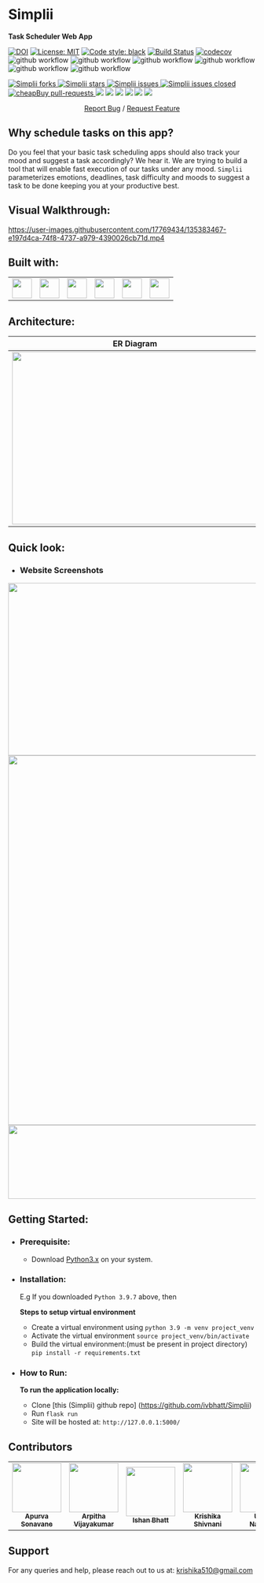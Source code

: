 # Simplii
**Task Scheduler Web App**

[![DOI](https://zenodo.org/badge/404911045.svg)](https://zenodo.org/badge/latestdoi/404911045)
[![License: MIT](https://img.shields.io/badge/License-MIT-yellow.svg)](https://opensource.org/licenses/MIT)
[![Code style: black](https://img.shields.io/badge/code%20style-black-000000.svg)](https://github.com/psf/black)
[![Build Status](https://app.travis-ci.com/UnnatiPrema/Simplii.svg?branch=main)](https://app.travis-ci.com/UnnatiPrema/Simplii)
[![codecov](https://codecov.io/gh/deekay2310/Simplii/branch/main/graph/badge.svg?token=9ZXVRIPHLO)](https://codecov.io/gh/deekay2310/Simplii)
![github workflow](https://github.com/deekay2310/Simplii/actions/workflows/unit_test.yml/badge.svg)
![github workflow](https://github.com/deekay2310/Simplii/actions/workflows/style_checker.yml/badge.svg)
![github workflow](https://github.com/deekay2310/Simplii/actions/workflows/syntax_checker.yml/badge.svg)
![github workflow](https://github.com/deekay2310/Simplii/actions/workflows/python-app.yml/badge.svg)
![github workflow](https://github.com/deekay2310/Simplii/actions/workflows/code_cov.yml/badge.svg)
![github workflow](https://github.com/deekay2310/Simplii/actions/workflows/close_as_a_feature.yml/badge.svg)
<!--Badges-->
<a href="https://github.com/deekay2310/Simplii/fork" target="blank">
<img src="https://img.shields.io/github/forks/deekay2310/Simplii?style=flat-square" alt="Simplii forks"/>
</a>
<a href="https://github.com/deekay2310/Simplii/stargazers" target="blank">
<img src="https://img.shields.io/github/stars/deekay2310/Simplii?style=flat-square" alt="Simplii stars"/>
</a>
<a href="https://github.com/deekay2310/Simplii/issues" target="blank">
<img src="https://img.shields.io/github/issues/deekay2310/Simplii?style=flat-square" alt="Simplii issues"/>
</a>
<a href="https://github.com/deekay2310/Simplii/issues" target="blank">
<img src="https://img.shields.io/github/issues-closed/deekay2310/Simplii" alt="Simplii issues closed"/>
</a>
<a href="https://github.com/deekay2310/Simplii/pulls" target="blank">
<img src="https://img.shields.io/github/issues-pr/deekay2310/Simplii?style=flat-square" alt="cheapBuy pull-requests"/>
</a>
<a href="https://github.com/deekay2310/Simplii/graphs/contributors" alt="Contributors">
<img src="https://img.shields.io/github/contributors/deekay2310/Simplii" /></a>

<a href="https://github.com/deekay2310/Simplii/milestones" alt="milestones">
<img src="https://img.shields.io/github/milestones/all/deekay2310/Simplii" /></a> 

<a href="https://github.com/deekay2310/Simplii/graphs/commit-activity" alt="commit activity">
<img src="https://img.shields.io/github/commit-activity/w/deekay2310/Simplii" /></a> 

<a href="https://github.com/deekay2310/Simplii/discussions" alt="discussion">
<img src="https://img.shields.io/github/discussions/deekay2310/Simplii" /></a> 

<a href="https://img.shields.io/github/repo-size/deekay2310/Simplii" alt="repo size">
<img src="https://img.shields.io/github/repo-size/deekay2310/Simplii" /></a>

<a href="https://img.shields.io/tokei/lines/github/deekay2310/Simplii" alt="total lines">
<img src="https://img.shields.io/tokei/lines/github/deekay2310/Simplii" /></a>
</br>

<p align="center">
    <a href="https://github.com/deekay2310/Simplii/issues/new/choose">Report Bug</a>
    /
    <a href="https://github.com/deekay2310/Simplii/issues/new/choose">Request Feature</a>
</p>

## Why schedule tasks on this app?

Do you feel that your basic task scheduling apps should also track your mood and suggest a task accordingly? We hear it. We are trying to build a tool that will enable fast execution of our tasks under any mood. `Simplii` parameterizes emotions, deadlines, task difficulty and moods to suggest a task to be done keeping you at your productive best.

## Visual Walkthrough:

https://user-images.githubusercontent.com/17769434/135383467-e197d4ca-74f8-4737-a979-4390026cb71d.mp4

## Built with:
<table border = "0px">
  <tr>
<td><img src="https://cdn.jsdelivr.net/gh/devicons/devicon/icons/python/python-original.svg" width="40" height="40" /></td>
<td><img src="https://cdn.jsdelivr.net/gh/devicons/devicon/icons/javascript/javascript-original.svg" width="40" height="40" /></td>
<td><img src="https://cdn.jsdelivr.net/gh/devicons/devicon/icons/html5/html5-original.svg" width="40" height="40"/></td>
<td><img src ="https://cdn.jsdelivr.net/gh/devicons/devicon/icons/css3/css3-original.svg" width="40" height="40"/></td>
<td><img src ="https://cdn.jsdelivr.net/gh/devicons/devicon/icons/bootstrap/bootstrap-original.svg" width="40" height="40"/></td>
<td><img src ="https://cdn.jsdelivr.net/gh/devicons/devicon/icons/jquery/jquery-original.svg" width="40" height="40"/></td>
    
  </tr>
</table>

## Architecture:

ER Diagram                 |  Application Flowchart
:-------------------------:|:-------------------------:
<img src="https://github.com/ivbhatt/Simplii/blob/main/docs/architectureImages/SE_ERDiagram.png" width="500" height="350" />  | <img src="https://github.com/ivbhatt/Simplii/blob/main/docs/architectureImages/webappFlowchart.png" width="500" height="350" />

## Quick look:

- ### Website Screenshots
<img src="https://github.com/ivbhatt/Simplii/blob/main/docs/Screenshot_Header.PNG" width="1000" height="350" />
<img src="https://github.com/ivbhatt/Simplii/blob/main/docs/Task%20list%20Screenshot.PNG" width="1000" height="750" />
<img src="https://github.com/ivbhatt/Simplii/blob/main/docs/Footer%20Screenshot.PNG" width="1000" height="150" />

## Getting Started: 
- ### Prerequisite:
  - Download [Python3.x](https://www.python.org/downloads/) on your system.

- ### Installation: 
  E.g If you downloaded `Python 3.9.7` above, then
  
  **Steps to setup virtual environment**
  - Create a virtual environment using
    `python 3.9 -m venv project_venv`
  - Activate the virtual environment 
    `source project_venv/bin/activate`
  - Build the virtual environment:(must be present in project directory)
    `pip install -r requirements.txt`
  
- ### How to Run:
    **To run the application locally:**
    - Clone [this (Simplii) github repo] (https://github.com/ivbhatt/Simplii)
    - Run `flask run`
    - Site will be hosted at:
      `http://127.0.0.1:5000/`

## Contributors
<center>
  <table>
    <tr>
        <td align="center"><a href="https://github.com/apurva-s"><img src="https://avatars.githubusercontent.com/u/32777604?v=4" width="100px;" alt=""/><br /><sub><b>Apurva Sonavane</b></sub></a><br /></td>
      <td align="center"><a href="https://github.com/ArpithaVijayakumar/"><img src="https://avatars.githubusercontent.com/u/45428701?s=400&u=15851f4800b87dcd2b8cbf9ff0a040bc8987e7c0&v=4" width="100px;" alt=""/><br /><sub><b>Arpitha Vijayakumar</b></sub></a></td>
    <td align="center"><a href="https://github.com/ivbhatt"><img src="https://avatars.githubusercontent.com/u/20361038?v=4" width="100px;" alt=""/><br /><sub><b>Ishan Bhatt</b></sub></a><br /></td>
      <td align="center"><a href="https://github.com/Krishika510"><img src="https://avatars.githubusercontent.com/u/17769434?v=4" width="100px;" alt=""/><br /><sub><b>Krishika Shivnani</b></sub></a><br /></td>
      <td align="center"><a href="https://github.com/UnnatiPrema/"><img src="https://avatars.githubusercontent.com/u/24750759?s=400&u=ab27d86edc758ff53bd68808430d8e5bf172e34a&v=4" width="100px;" alt=""/><br /><sub><b>Unnati Nadupalli</b></sub></a><br /></td>
    </tr>
  </table>
</center>

## Support
For any queries and help, please reach out to us at: krishika510@gmail.com

